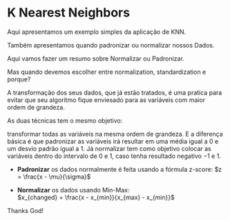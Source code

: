 # K Nearest Neighbors

Aqui apresentamos um exemplo simples da aplicação de KNN.

Também apresentamos quando padronizar ou normalizar nossos Dados. 


Aqui vamos fazer um resumo sobre Normalizar ou Padronizar. 

Mas quando devemos escolher entre normalization, standardization e porque?

A transformação dos seus dados, que já estão tratados, é uma pratica para evitar que seu algoritmo fique enviesado para as variáveis com maior ordem de grandeza.



As duas técnicas tem o mesmo objetivo:

transformar todas as variáveis na mesma ordem de grandeza. E a diferença básica é que padronizar as variáveis irá resultar em uma média igual a 0 e um desvio padrão igual a 1. Já normalizar tem como objetivo colocar as variáveis dentro do intervalo de 0 e 1, caso tenha resultado negativo $-1$ e $1$.

* **Padronizar** os dados normalmente é feita usando a fórmula z-score: 
$z = \frac{x - \mu}{\sigma}$

* **Normalizar** os dados usando Min-Max:  
$x_{changed} = \frac{x - x_{min}}{x_{max} - x_{min}}$



Thanks God!
